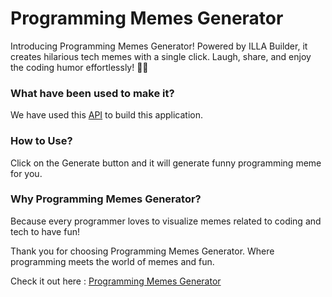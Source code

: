 # Programming Memes Generator
Introducing Programming Memes Generator! Powered by ILLA Builder, it creates hilarious tech memes with a single click. Laugh, share, and enjoy the coding humor effortlessly! 🚀😂

### What have been used to make it?
We have used this [API](https://rapidapi.com/kaushalsharma880-GAglnDIvTy/api/programming-memes-images/) to build this application.

### How to Use?
Click on the Generate button and it will generate funny programming meme for you.

### Why Programming Memes Generator?
Because every programmer loves to visualize memes related to coding and tech to have fun!

Thank you for choosing Programming Memes Generator. Where programming meets the world of memes and fun.

Check it out here : [Programming Memes Generator](https://illa.ai/app/ILAfx4p1C7I2/detail)
